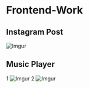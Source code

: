 # Frontend-Work

## Instagram Post 
![Imgur](https://i.imgur.com/4azWLbm.png)



## Music Player
1 
![Imgur](https://i.imgur.com/xZxNXrO.png)
2
![Imgur](https://i.imgur.com/IxmjYhR.png)
